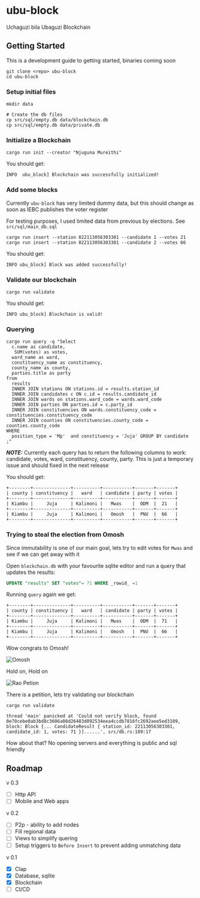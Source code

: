 # ubu-block
Uchaguzi bila Ubaguzi Blockchain

## Getting Started

This is a development guide to getting started, binaries coming soon

```
git clone <repo> ubu-block
cd ubu-block
```

### Setup initial files

```
mkdir data

# Create the db files
cp src/sql/empty.db data/blockchain.db
cp src/sql/empty.db data/private.db

```

### Initialize a Blockchain

```
cargo run init --creator "Njuguna Mureithi"
```

You should get:

```
INFO  ubu_block] Blockchain was successfully initialized!
```

### Add some blocks

Currently `ubu-block` has very limited dummy data, but this should change as soon as IEBC publishes the voter register

For testing purposes, I used limited data from previous by elections. See `src/sql/main_db.sql`

```
cargo run insert --station 022113056303301 --candidate 1 --votes 21
cargo run insert --station 022113056303301 --candidate 2 --votes 66
```

You should get:

```
INFO ubu_block] Block was added successfully!
```

### Validate our blockchain

```
cargo run validate
```

You should get:

```
INFO ubu_block] Blockchain is valid!
```

### Querying

```
cargo run query -q "Select
  c.name as candidate,
   SUM(votes) as votes,
  ward_name as ward,
  constituency_name as constituency,
  county_name as county,
  parties.title as party
from
  results
  INNER JOIN stations ON stations.id = results.station_id
  INNER JOIN candidates c ON c.id = results.candidate_id
  INNER JOIN wards on stations.ward_code = wards.ward_code
  INNER JOIN parties ON parties.id = c.party_id
  INNER JOIN constituencies ON wards.constituency_code = constituencies.constituency_code
  INNER JOIN counties ON constituencies.county_code = counties.county_code
WHERE
  position_type = 'Mp'  and constituency = 'Juja' GROUP BY candidate ;"
```

**_NOTE:_** Currently each query has to return the following columns to work: candidate, votes, ward, constituency, county, party. This is just a temporary issue and should fixed in the next release

You should get:

```
+--------+--------------+----------+-----------+-------+-------+
| county | constituency |   ward   | candidate | party | votes |
+--------+--------------+----------+-----------+-------+-------+
| Kiambu |     Juja     | Kalimoni |   Mwas    |  ODM  |  21   |
+--------+--------------+----------+-----------+-------+-------+
| Kiambu |     Juja     | Kalimoni |   Omosh   |  PNU  |  66   |
+--------+--------------+----------+-----------+-------+-------+
```

### Trying to steal the election from Omosh

Since immutability is one of our main goal, lets try to edit votes for `Mwas` and see if we can get away with it

Open `blockchain.db` with your favourite sqlite editor and run a query that updates the results:

```sql
UPDATE "results" SET "votes"= 71 WHERE _rowid_ =1
```

Running `query` again we get:

```
+--------+--------------+----------+-----------+-------+-------+
| county | constituency |   ward   | candidate | party | votes |
+--------+--------------+----------+-----------+-------+-------+
| Kiambu |     Juja     | Kalimoni |   Mwas    |  ODM  |  71   |
+--------+--------------+----------+-----------+-------+-------+
| Kiambu |     Juja     | Kalimoni |   Omosh   |  PNU  |  66   |
+--------+--------------+----------+-----------+-------+-------+
```

Wow congrats to Omosh!

![Omosh](https://kenyaleo.co.ke/wp-content/uploads/2021/06/1-221.jpg)

Hold on, Hold on

![Rao Petion](https://images.hivisasa.com/1200/7JhHhhZWMbFB_IMG_1503130067538.jpg)

There is a petition, lets try validating our blockchain

```
cargo run validate

thread 'main' panicked at 'Could not verify block, found 0e70cebe0ab3bd8c3606a08d26483d092534eea4ccdb7816fc2692aee5ed3109, block: Block {... CandidateResult { station_id: 22113056303301, candidate_id: 1, votes: 71 }]......', src/db.rs:189:17

```

How about that? No opening servers and everything is public and sql friendly

## Roadmap

v 0.3

- [ ] Http API
- [ ] Mobile and Web apps

v 0.2

- [ ] P2p - ability to add nodes
- [ ] Fill regional data
- [ ] Views to simplify quering
- [ ] Setup triggers to `Before Insert` to prevent adding unmatching data

v 0.1

- [x] Clap
- [x] Database, sqlite
- [x] Blockchain
- [ ] CI/CD
